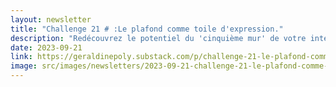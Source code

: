 ```yaml
---
layout: newsletter
title: "Challenge 21 # :Le plafond comme toile d'expression."
description: "Redécouvrez le potentiel du 'cinquième mur' de votre intérieur : le plafond. Découvrez des astuces et inspirations pour métamorphoser et valoriser votre espace. De la splendeur des fresques historiques à l'harmonie nordique, en passant par les jeux de couleurs et matériaux, plongez dans l'univers du design de plafond et créez un espace qui vous ressemble. Conseils d'éclairage, choix de teintes et bien plus encore. Transformez, innovez et surprenez avec votre plafond."
date: 2023-09-21
link: https://geraldinepoly.substack.com/p/challenge-21-le-plafond-comme-toile
image: src/images/newsletters/2023-09-21-challenge-21-le-plafond-comme-toile-dexpression.jpg
---
```

